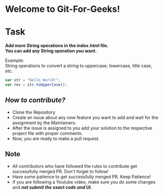 # Welcome to Git-For-Geeks!


# Task
**Add more String operations in the index.html file.  
You can add any String operation you want.**

Example:  
String operations to convert a string to uppercase, lowercase, title case, etc.

```javascript
var str = "Hello World!";
var res = str.toUpperCase();
```

## *****How to contribute?*****

- Clone the Repository
- Create an issue about any new feature you want to add and wait for the assignment by the Maintainers.
- After the issue is assigned to you add your solution to the respective project file with proper comments.
- Now, you are ready to make a pull request.

## Note

- All contributors who have followed the rules to contribute get successfully merged PR. Don't forget to follow!
- Have some patience to get successfully merged PR. Keep Patience!
- If you are following a Youtube video, make sure you do some changes and *****not submit the exact code and UI*****.
